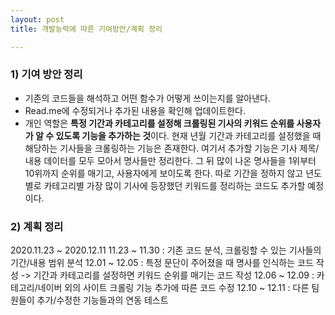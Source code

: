 ```yaml
---
layout: post
title: 개발능력에 따른 기여방안/계획 정리

---
```

### 1) 기여 방안 정리
- 기존의 코드들을 해석하고 어떤 함수가 어떻게 쓰이는지를 알아낸다.  
- Read.me에 수정되거나 추가된 내용을 확인해 업데이트한다.  
- 개인 역할은 **특정 기간과 카테고리를 설정해 크롤링된 기사의 키워드 순위를 사용자가 알 수 있도록 기능을 추가하는 것**이다. 현재 년월 기간과 카테고리를 설정했을 때 해당하는 기사들을 크롤링하는 기능은 존재한다. 여기서 추가할 기능은 기사 제목/내용 데이터를 모두 모아서 명사들만 정리한다. 그 뒤 많이 나온 명사들을 1위부터 10위까지 순위를 매기고, 사용자에게 보이도록 한다. 따로 기간을 정하지 않고 년도별로 카테고리별 가장 많이 기사에 등장했던 키워드를 정리하는 코드도 추가할 예정이다.

### 2) 계획 정리
2020.11.23 ~ 2020.12.11
11.23 ~ 11.30 : 기존 코드 분석, 크롤링할 수 있는 기사들의 기간/내용 범위 분석
12.01 ~ 12.05 : 특정 문단이 주어졌을 때 명사를 인식하는 코드 작성 -> 기간과 카테고리를 설정하면 키워드 순위를 매기는 코드 작성
12.06 ~ 12.09 : 카테고리/네이버 외의 사이트 크롤링 기능 추가에 따른 코드 수정
12.10 ~ 12.11 : 다른 팀원들이 추가/수정한 기능들과의 연동 테스트

